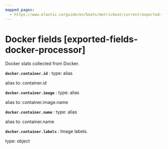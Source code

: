 ```yaml
---
mapped_pages:
  - https://www.elastic.co/guide/en/beats/metricbeat/current/exported-fields-docker-processor.html
---
```


# Docker fields [exported-fields-docker-processor]

Docker stats collected from Docker.



**`docker.container.id`**
:   type: alias

alias to: container.id


**`docker.container.image`**
:   type: alias

alias to: container.image.name


**`docker.container.name`**
:   type: alias

alias to: container.name


**`docker.container.labels`**
:   Image labels.

type: object


